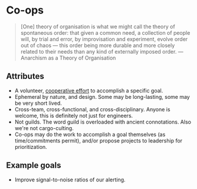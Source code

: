 # Co-ops

> [One] theory of organisation is what we might call the theory of spontaneous order: that given a common need, a collection of people will, by trial and error, by improvisation and experiment, evolve order out of chaos — this order being more durable and more closely related to their needs than any kind of externally imposed order. — Anarchism as a Theory of Organisation


## Attributes

- A volunteer, [cooperative effort](https://en.wikipedia.org/wiki/Cooperative) to accomplish a specific goal.
- Ephemeral by nature, and design. Some may be long-lasting, some may be very short lived.
- Cross-team, cross-functional, and cross-disciplinary. Anyone is welcome, this is definitely not just for engineers.
- Not guilds. The word guild is overloaded with ancient connotations. Also we're not cargo-culting.
- Co-ops may do the work to accomplish a goal themselves (as time/commitments permit), and/or propose projects to leadership for prioritization.

## Example goals

- Improve signal-to-noise ratios of our alerting.
<!--stackedit_data:
eyJoaXN0b3J5IjpbLTEyMDkyNDg1MjMsLTE4MzU1MTQ4NDddfQ
==
-->